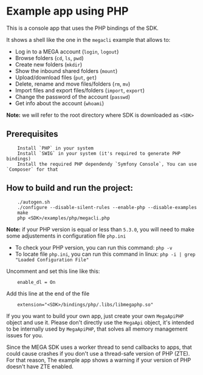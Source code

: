 # Example app using PHP

This is a console app that uses the PHP bindings of the SDK.

It shows a shell like the one in the `megacli` example that allows to:

- Log in to a MEGA account (`login`, `logout`) 
- Browse folders (`cd`, `ls`, `pwd`)
- Create new folders (`mkdir`)
- Show the inbound shared folders (`mount`)
- Upload/download files (`put`, `get`)
- Delete, rename and move files/folders (`rm`, `mv`)
- Import files and export files/folders (`import`, `export`)
- Change the password of the account (`passwd`)
- Get info about the account (`whoami`)

**Note:** we will refer to the root directory where SDK is downloaded as `<SDK>`  

## Prerequisites  
```
    Install `PHP` in your system  
    Install `SWIG` in your system (it's required to generate PHP bindings)  
    Install the required PHP dependendy `Symfony Console`, You can use `Composer` for that  
```

## How to build and run the project:  
```
    ./autogen.sh
    ./configure --disable-silent-rules --enable-php --disable-examples
    make
    php <SDK>/examples/php/megacli.php
```  

**Note:** if your PHP version is equal or less than `5.3.0`, you will need to make some adjustements in configuration file `php.ini`

- To check your PHP version, you can run this command: `php -v`
- To locate file `php.ini`, you can run this command in linux: `php -i | grep "Loaded Configuration File"`

Uncomment and set this line like this:  
```
    enable_dl = On
```

Add this line at the end of the file  
```
    extension="<SDK>/bindings/php/.libs/libmegaphp.so"
```

 
If you you want to build your own app, just create your own `MegaApiPHP` object and use it. Please don't
directly use the `MegaApi` object, it's intended to be internally used by `MegaApiPHP`, that solves
all memory management issues for you.

Since the MEGA SDK uses a worker thread to send callbacks to apps, that could cause crashes if you
don't use a thread-safe version of PHP (ZTE). For that reason, The example app shows a warning if 
your version of PHP doesn't have ZTE enabled.

